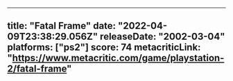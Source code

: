 
---
title: "Fatal Frame"
date: "2022-04-09T23:38:29.056Z"
releaseDate: "2002-03-04"
platforms: ["ps2"]
score: 74
metacriticLink: "https://www.metacritic.com/game/playstation-2/fatal-frame"
---
